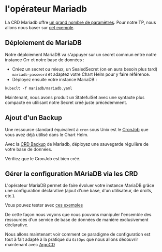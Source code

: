 # l'opérateur Mariadb

La CRD Mariadb offre [un grand nombre de paramètres](https://github.com/mariadb-operator/mariadb-operator/blob/main/examples/manifests/mariadb_full.yaml). Pour notre TP, nous allons nous baser sur [cet exemple](mariadb.yaml).

## Déploiement de MariaDB

Notre déploiement MariaDB va s'appuyer sur un secret commun entre notre instance Grr et notre base de données :

- Créez un secret ou mieux, un SealedSecret (on en aura besoin plus tard) `mariadb-password` et adaptez votre Chart Helm pour y faire référence.
- Déployez ensuite votre instance MariaDB :

```
kubeclt -f mariadb/mariadb.yaml
```

Maintenant, nous avons produit un StatefulSet avec une syntaxte plus compacte en utilisant notre Secret créé juste précédemment.

## Ajout d'un Backup

Une ressource standard équivalent à `cron` sous Unix est le [CronJob](https://kubernetes.io/docs/concepts/workloads/controllers/cron-jobs/) que vous avez déjà utilisé dans le Chart Helm.

Avec la [CRD Backup](https://github.com/mariadb-operator/mariadb-operator/blob/main/examples/manifests/backup.yaml) de Mariadb, déployez une sauvegarde régulière de votre base de données.

Vérifiez que le CronJob est bien créé.

## Gérer la configuration MAriaDB via les CRD

L'opérateur MariaDB permet de faire évoluer votre instance MariaDB grâce une configuration déclarative (ajout d'une base, d'un utilisateur, de droits, etc.).

Vous pouvez tester avec [ces exemples](/mariadb/customize/)

De cette façon nous voyons que nous pouvons manipuler l'ensemble des ressources d'un service de base de données de manière exclusivement déclarative.

Nous allons maintenant voir comment ce paradigme de configuration est tout à fait adapté à la pratique du `GitOps` que nous allons découvrir maintenant avec [ArgoCD](/argocd)